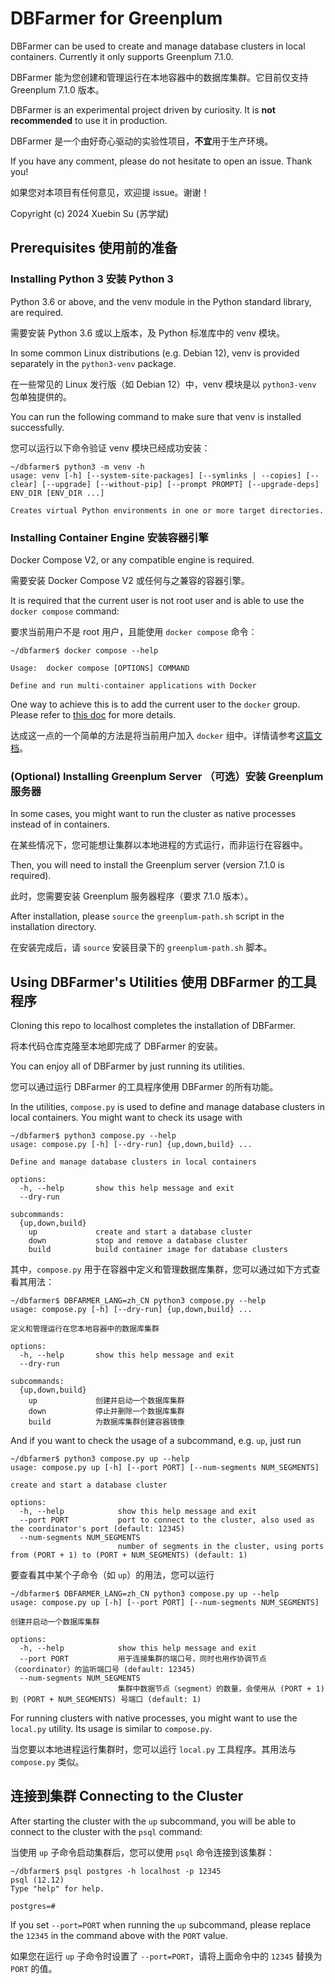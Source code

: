 # DBFarmer for Greenplum 

DBFarmer can be used to create and manage database clusters in local containers. Currently it only supports Greenplum 7.1.0.

DBFarmer 能为您创建和管理运行在本地容器中的数据库集群。它目前仅支持 Greenplum 7.1.0 版本。

DBFarmer is an experimental project driven by curiosity. It is **not recommended** to use it in production.

DBFarmer 是一个由好奇心驱动的实验性项目，**不宜**用于生产环境。

If you have any comment, please do not hesitate to open an issue. Thank you!

如果您对本项目有任何意见，欢迎提 issue。谢谢！

Copyright (c) 2024 Xuebin Su (苏学斌)

## Prerequisites 使用前的准备

### Installing Python 3 安装 Python 3

Python 3.6 or above, and the venv module in the Python standard library, are required.

需要安装 Python 3.6 或以上版本，及 Python 标准库中的 venv 模块。

In some common Linux distributions (e.g. Debian 12), venv is provided separately in the `python3-venv` package.

在一些常见的 Linux 发行版（如 Debian 12）中，venv 模块是以 `python3-venv` 包单独提供的。

You can run the following command to make sure that venv is installed successfully.

您可以运行以下命令验证 venv 模块已经成功安装：

```
~/dbfarmer$ python3 -m venv -h
usage: venv [-h] [--system-site-packages] [--symlinks | --copies] [--clear] [--upgrade] [--without-pip] [--prompt PROMPT] [--upgrade-deps] ENV_DIR [ENV_DIR ...]

Creates virtual Python environments in one or more target directories.
```


### Installing Container Engine 安装容器引擎

Docker Compose V2, or any compatible engine is required.

需要安装 Docker Compose V2 或任何与之兼容的容器引擎。

It is required that the current user is not root user and is able to use the `docker compose` command:

要求当前用户不是 root 用户，且能使用 `docker compose` 命令：

```
~/dbfarmer$ docker compose --help

Usage:  docker compose [OPTIONS] COMMAND

Define and run multi-container applications with Docker
```

One way to achieve this is to add the current user to the `docker` group. Please refer to [this doc](https://docs.docker.com/engine/install/linux-postinstall/) for more details.

达成这一点的一个简单的方法是将当前用户加入 `docker` 组中。详情请参考[这篇文档](https://docs.docker.com/engine/install/linux-postinstall/)。

### (Optional) Installing Greenplum Server （可选）安装 Greenplum 服务器

In some cases, you might want to run the cluster as native processes instead of in containers.

在某些情况下，您可能想让集群以本地进程的方式运行，而非运行在容器中。

Then, you will need to install the Greenplum server (version 7.1.0 is required).

此时，您需要安装 Greenplum 服务器程序（要求 7.1.0 版本）。

After installation, please `source` the `greenplum-path.sh` script in the installation directory.

在安装完成后，请 `source` 安装目录下的 `greenplum-path.sh` 脚本。


## Using DBFarmer's Utilities 使用 DBFarmer 的工具程序

Cloning this repo to localhost completes the installation of DBFarmer.

将本代码仓库克隆至本地即完成了 DBFarmer 的安装。

You can enjoy all of DBFarmer by just running its utilities.

您可以通过运行 DBFarmer 的工具程序使用 DBFarmer 的所有功能。

In the utilities, `compose.py` is used to define and manage database clusters in local containers. You might want to check its usage with

```
~/dbfarmer$ python3 compose.py --help
usage: compose.py [-h] [--dry-run] {up,down,build} ...

Define and manage database clusters in local containers

options:
  -h, --help       show this help message and exit
  --dry-run

subcommands:
  {up,down,build}
    up             create and start a database cluster
    down           stop and remove a database cluster
    build          build container image for database clusters
```

其中，`compose.py` 用于在容器中定义和管理数据库集群，您可以通过如下方式查看其用法：

```
~/dbfarmer$ DBFARMER_LANG=zh_CN python3 compose.py --help
usage: compose.py [-h] [--dry-run] {up,down,build} ...

定义和管理运行在您本地容器中的数据库集群

options:
  -h, --help       show this help message and exit
  --dry-run

subcommands:
  {up,down,build}
    up             创建并启动一个数据库集群
    down           停止并删除一个数据库集群
    build          为数据库集群创建容器镜像
```

And if you want to check the usage of a subcommand, e.g. `up`, just run

```
~/dbfarmer$ python3 compose.py up --help
usage: compose.py up [-h] [--port PORT] [--num-segments NUM_SEGMENTS]

create and start a database cluster

options:
  -h, --help            show this help message and exit
  --port PORT           port to connect to the cluster, also used as the coordinator's port (default: 12345)
  --num-segments NUM_SEGMENTS
                        number of segments in the cluster, using ports from (PORT + 1) to (PORT + NUM_SEGMENTS) (default: 1)
```

要查看其中某个子命令（如 `up`）的用法，您可以运行

```
~/dbfarmer$ DBFARMER_LANG=zh_CN python3 compose.py up --help
usage: compose.py up [-h] [--port PORT] [--num-segments NUM_SEGMENTS]

创建并启动一个数据库集群

options:
  -h, --help            show this help message and exit
  --port PORT           用于连接集群的端口号，同时也用作协调节点（coordinator）的监听端口号 (default: 12345)
  --num-segments NUM_SEGMENTS
                        集群中数据节点（segment）的数量，会使用从 (PORT + 1) 到 (PORT + NUM_SEGMENTS) 号端口 (default: 1)
```

For running clusters with native processes, you might want to use the `local.py` utility. Its usage is similar to `compose.py`.

当您要以本地进程运行集群时，您可以运行 `local.py` 工具程序。其用法与 `compose.py` 类似。


## 连接到集群 Connecting to the Cluster

After starting the cluster with the `up` subcommand, you will be able to connect to the cluster with the `psql` command:

当使用 `up` 子命令启动集群后，您可以使用 `psql` 命令连接到该集群：

```
~/dbfarmer$ psql postgres -h localhost -p 12345
psql (12.12)
Type "help" for help.

postgres=# 
```

If you set `--port=PORT` when running the `up` subcommand, please replace the `12345` in the command above with the `PORT` value.

如果您在运行 `up` 子命令时设置了 `--port=PORT`，请将上面命令中的 `12345` 替换为 `PORT` 的值。
